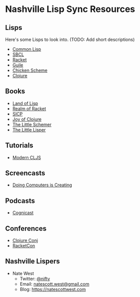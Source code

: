 # Nashville Lisp Sync Resources

## Lisps

Here's some Lisps to look into. (TODO: Add short descriptions)

* [Common Lisp](http://common-lisp.net/)
* [SBCL](http://www.sbcl.org/)
* [Racket](http://racket-lang.org/)
* [Guile](https://www.gnu.org/software/guile/)
* [Chicken Scheme](http://www.call-cc.org/)
* [Clojure](http://clojure.org/)

## Books

* [Land of Lisp](http://landoflisp.com/)
* [Realm of Racket](http://realmofracket.com/)
* [SICP](https://mitpress.mit.edu/sicp/full-text/book/book.html)
* [Joy of Clojure](http://joyofclojure.com/)
* [The Little Schemer](http://www.amazon.com/The-Little-Schemer-4th-Edition/dp/0262560992)
* [The Little Lisper](http://www.amazon.com/The-Little-LISPer-Third-Edition/dp/0023397632)

## Tutorials

* [Modern CLJS](https://github.com/magomimmo/modern-cljs)

## Screencasts

* [Doing Computers is Creating](http://www.patreon.com/doingcomputers)

## Podcasts

* [Cognicast](http://blog.cognitect.com/cognicast/)

## Conferences

* [Clojure Conj](http://clojure-conj.org/)
* [RacketCon](http://con.racket-lang.org/)

## Nashville Lispers

* Nate West
  * Twitter: [@nifty](https://twitter.com/niftyn8)
  * Email: [natescott.west@gmail.com](mailto:natescott.west@gmail.com)
  * Blog: https://natescottwest.com
